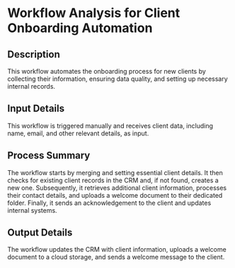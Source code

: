 # Workflow Analysis for Client Onboarding Automation

## Description
This workflow automates the onboarding process for new clients by collecting their information, ensuring data quality, and setting up necessary internal records.

## Input Details
This workflow is triggered manually and receives client data, including name, email, and other relevant details, as input.

## Process Summary
The workflow starts by merging and setting essential client details. It then checks for existing client records in the CRM and, if not found, creates a new one. Subsequently, it retrieves additional client information, processes their contact details, and uploads a welcome document to their dedicated folder. Finally, it sends an acknowledgement to the client and updates internal systems.

## Output Details
The workflow updates the CRM with client information, uploads a welcome document to a cloud storage, and sends a welcome message to the client.
